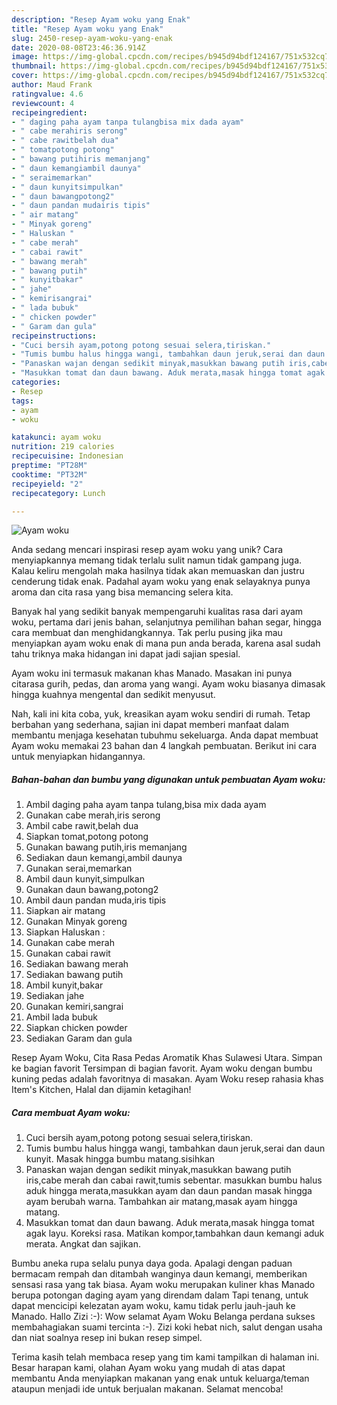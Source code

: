 ```yaml
---
description: "Resep Ayam woku yang Enak"
title: "Resep Ayam woku yang Enak"
slug: 2450-resep-ayam-woku-yang-enak
date: 2020-08-08T23:46:36.914Z
image: https://img-global.cpcdn.com/recipes/b945d94bdf124167/751x532cq70/ayam-woku-foto-resep-utama.jpg
thumbnail: https://img-global.cpcdn.com/recipes/b945d94bdf124167/751x532cq70/ayam-woku-foto-resep-utama.jpg
cover: https://img-global.cpcdn.com/recipes/b945d94bdf124167/751x532cq70/ayam-woku-foto-resep-utama.jpg
author: Maud Frank
ratingvalue: 4.6
reviewcount: 4
recipeingredient:
- " daging paha ayam tanpa tulangbisa mix dada ayam"
- " cabe merahiris serong"
- " cabe rawitbelah dua"
- " tomatpotong potong"
- " bawang putihiris memanjang"
- " daun kemangiambil daunya"
- " seraimemarkan"
- " daun kunyitsimpulkan"
- " daun bawangpotong2"
- " daun pandan mudairis tipis"
- " air matang"
- " Minyak goreng"
- " Haluskan "
- " cabe merah"
- " cabai rawit"
- " bawang merah"
- " bawang putih"
- " kunyitbakar"
- " jahe"
- " kemirisangrai"
- " lada bubuk"
- " chicken powder"
- " Garam dan gula"
recipeinstructions:
- "Cuci bersih ayam,potong potong sesuai selera,tiriskan."
- "Tumis bumbu halus hingga wangi, tambahkan daun jeruk,serai dan daun kunyit. Masak hingga bumbu matang.sisihkan"
- "Panaskan wajan dengan sedikit minyak,masukkan bawang putih iris,cabe merah dan cabai rawit,tumis sebentar. masukkan bumbu halus aduk hingga merata,masukkan ayam dan daun pandan masak hingga ayam berubah warna. Tambahkan air matang,masak ayam hingga matang."
- "Masukkan tomat dan daun bawang. Aduk merata,masak hingga tomat agak layu. Koreksi rasa. Matikan kompor,tambahkan daun kemangi aduk merata. Angkat dan sajikan."
categories:
- Resep
tags:
- ayam
- woku

katakunci: ayam woku 
nutrition: 219 calories
recipecuisine: Indonesian
preptime: "PT28M"
cooktime: "PT32M"
recipeyield: "2"
recipecategory: Lunch

---
```



![Ayam woku](https://img-global.cpcdn.com/recipes/b945d94bdf124167/751x532cq70/ayam-woku-foto-resep-utama.jpg)

Anda sedang mencari inspirasi resep ayam woku yang unik? Cara menyiapkannya memang tidak terlalu sulit namun tidak gampang juga. Kalau keliru mengolah maka hasilnya tidak akan memuaskan dan justru cenderung tidak enak. Padahal ayam woku yang enak selayaknya punya aroma dan cita rasa yang bisa memancing selera kita.

Banyak hal yang sedikit banyak mempengaruhi kualitas rasa dari ayam woku, pertama dari jenis bahan, selanjutnya pemilihan bahan segar, hingga cara membuat dan menghidangkannya. Tak perlu pusing jika mau menyiapkan ayam woku enak di mana pun anda berada, karena asal sudah tahu triknya maka hidangan ini dapat jadi sajian spesial.

Ayam woku ini termasuk makanan khas Manado. Masakan ini punya citarasa gurih, pedas, dan aroma yang wangi. Ayam woku biasanya dimasak hingga kuahnya mengental dan sedikit menyusut.


Nah, kali ini kita coba, yuk, kreasikan ayam woku sendiri di rumah. Tetap berbahan yang sederhana, sajian ini dapat memberi manfaat dalam membantu menjaga kesehatan tubuhmu sekeluarga. Anda dapat membuat Ayam woku memakai 23 bahan dan 4 langkah pembuatan. Berikut ini cara untuk menyiapkan hidangannya.

<!--inarticleads1-->

##### Bahan-bahan dan bumbu yang digunakan untuk pembuatan Ayam woku:

1. Ambil  daging paha ayam tanpa tulang,bisa mix dada ayam
1. Gunakan  cabe merah,iris serong
1. Ambil  cabe rawit,belah dua
1. Siapkan  tomat,potong potong
1. Gunakan  bawang putih,iris memanjang
1. Sediakan  daun kemangi,ambil daunya
1. Gunakan  serai,memarkan
1. Ambil  daun kunyit,simpulkan
1. Gunakan  daun bawang,potong2
1. Ambil  daun pandan muda,iris tipis
1. Siapkan  air matang
1. Gunakan  Minyak goreng
1. Siapkan  Haluskan :
1. Gunakan  cabe merah
1. Gunakan  cabai rawit
1. Sediakan  bawang merah
1. Sediakan  bawang putih
1. Ambil  kunyit,bakar
1. Sediakan  jahe
1. Gunakan  kemiri,sangrai
1. Ambil  lada bubuk
1. Siapkan  chicken powder
1. Sediakan  Garam dan gula


Resep Ayam Woku, Cita Rasa Pedas Aromatik Khas Sulawesi Utara. Simpan ke bagian favorit Tersimpan di bagian favorit. Ayam woku dengan bumbu kuning pedas adalah favoritnya di masakan. Ayam Woku resep rahasia khas Item&#39;s Kitchen, Halal dan dijamin ketagihan! 

<!--inarticleads2-->

##### Cara membuat Ayam woku:

1. Cuci bersih ayam,potong potong sesuai selera,tiriskan.
1. Tumis bumbu halus hingga wangi, tambahkan daun jeruk,serai dan daun kunyit. Masak hingga bumbu matang.sisihkan
1. Panaskan wajan dengan sedikit minyak,masukkan bawang putih iris,cabe merah dan cabai rawit,tumis sebentar. masukkan bumbu halus aduk hingga merata,masukkan ayam dan daun pandan masak hingga ayam berubah warna. Tambahkan air matang,masak ayam hingga matang.
1. Masukkan tomat dan daun bawang. Aduk merata,masak hingga tomat agak layu. Koreksi rasa. Matikan kompor,tambahkan daun kemangi aduk merata. Angkat dan sajikan.


Bumbu aneka rupa selalu punya daya goda. Apalagi dengan paduan bermacam rempah dan ditambah wanginya daun kemangi, memberikan sensasi rasa yang tak biasa. Ayam woku merupakan kuliner khas Manado berupa potongan daging ayam yang direndam dalam Tapi tenang, untuk dapat mencicipi kelezatan ayam woku, kamu tidak perlu jauh-jauh ke Manado. Hallo Zizi :-): Wow selamat Ayam Woku Belanga perdana sukses membahagiakan suami tercinta :-). Zizi koki hebat nich, salut dengan usaha dan niat soalnya resep ini bukan resep simpel. 

Terima kasih telah membaca resep yang tim kami tampilkan di halaman ini. Besar harapan kami, olahan Ayam woku yang mudah di atas dapat membantu Anda menyiapkan makanan yang enak untuk keluarga/teman ataupun menjadi ide untuk berjualan makanan. Selamat mencoba!
